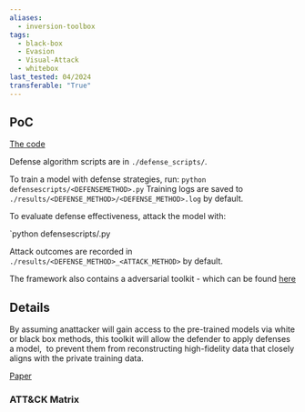 ```yaml
---
aliases:
  - inversion-toolbox
tags:
  - black-box
  - Evasion
  - Visual-Attack
  - whitebox
last_tested: 04/2024
transferable: "True"
---
```

## **PoC**
[The code](https://github.com/ffhibnese/Model-Inversion-Attack-ToolBox) 

Defense algorithm scripts are in `./defense_scripts/`.

To train a model with defense strategies, run:
`python defensescripts/<DEFENSEMETHOD>.py` 
Training logs are saved to `./results/<DEFENSE_METHOD>/<DEFENSE_METHOD>.log` by default.

To evaluate defense effectiveness, attack the model with:

`python defensescripts/<DEFENSEMETHOD><ATTACKMETHOD>.py 

Attack outcomes are recorded in `./results/<DEFENSE_METHOD>_<ATTACK_METHOD>` by default.

The framework also contains a adversarial toolkit - which can be found [here]()

## **Details**
By assuming anattacker will gain access to the pre-trained models via white or black box methods, this toolkit will allow the defender to apply defenses a model,  to prevent them from reconstructing high-fidelity data that closely aligns with the private training data. 


[Paper](https://arxiv.org/abs/2402.04013) 
### ATT&CK Matrix